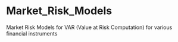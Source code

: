 # Market_Risk_Models
Market Risk Models for VAR (Value at Risk Computation) for various financial instruments
